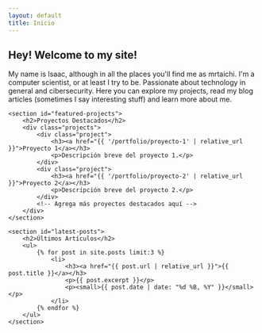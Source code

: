 ```yaml
---
layout: default
title: Inicio
---
```


<html lang="es">
<head>
    <meta charset="UTF-8">
    <meta name="viewport" content="width=device-width, initial-scale=1.0">
    <title>{{ site.title }} - Inicio</title>
    <link rel="stylesheet" href="{{ '/assets/css/style.css' | relative_url }}">
</head>
<body>
    <section id="introduction">
        <h2>Hey! Welcome to my site!</h2>
        <p>My name is Isaac, although in all the places you'll find me as mrtaichi. I'm a computer scientist, or at least I try to be. Passionate about technology in general and cibersecurity. Here you can explore my projects, read my blog articles (sometimes I say interesting stuff) and learn more about me.</p>
    </section>

    <section id="featured-projects">
        <h2>Proyectos Destacados</h2>
        <div class="projects">
            <div class="project">
                <h3><a href="{{ '/portfolio/proyecto-1' | relative_url }}">Proyecto 1</a></h3>
                <p>Descripción breve del proyecto 1.</p>
            </div>
            <div class="project">
                <h3><a href="{{ '/portfolio/proyecto-2' | relative_url }}">Proyecto 2</a></h3>
                <p>Descripción breve del proyecto 2.</p>
            </div>
            <!-- Agrega más proyectos destacados aquí -->
        </div>
    </section>

    <section id="latest-posts">
        <h2>Últimos Artículos</h2>
        <ul>
            {% for post in site.posts limit:3 %}
                <li>
                    <h3><a href="{{ post.url | relative_url }}">{{ post.title }}</a></h3>
                    <p>{{ post.excerpt }}</p>
                    <p><small>{{ post.date | date: "%d %B, %Y" }}</small></p>
                </li>
            {% endfor %}
        </ul>
    </section>

</body>
</html>
